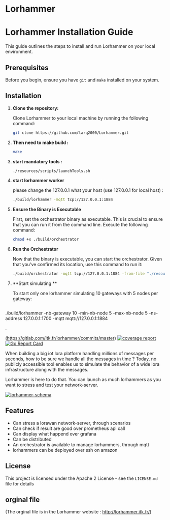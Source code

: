 # Lorhammer



# Lorhammer Installation Guide

This guide outlines the steps to install and run Lorhammer on your local environment.

## Prerequisites

Before you begin, ensure you have `git` and `make` installed on your system.

## Installation

1. **Clone the repository:**

   Clone Lorhammer to your local machine by running the following command:

   ```bash
   git clone https://github.com/tarq2000/Lorhammer.git

2. **Then need to make build :**

   
   ```bash
   make

3. **start mandatory tools :**


   ```bash
   ./resources/scripts/launchTools.sh

4. **start lorhammer worker**

   please change the  127.0.0.1 what your host (use  127.0.0.1 for local host) : 


   ```bash
   ./build/lorhammer -mqtt tcp://127.0.0.1:1884

5. **Ensure the Binary is Executable**

   First, set the orchestrator binary as executable. This is crucial to ensure that you can run it from the command line. Execute the following command: 


   ```bash
   chmod +x ./build/orchestrator

6. **Run the Orchestrator**

   Now that the binary is executable, you can start the orchestrator. Given that you've confirmed its location, use this command to run it: 

   ```bash
   ./build/orchestrator -mqtt tcp://127.0.0.1:1884 -from-file "./resources/scenarios/simple.json"
7. **Start simulating **

   To start only one lorhammer simulating 10 gateways with 5 nodes per gateway:

   ```bash
   
./build/lorhammer -nb-gateway 10 -min-nb-node 5 -max-nb-node 5 -ns-address 127.0.0.1:1700 -mqtt mqtt://127.0.0.1:1884

.






(https://gitlab.com/itk.fr/lorhammer/commits/master)
[![coverage report](https://gitlab.com/itk.fr/lorhammer/badges/master/coverage.svg)](https://gitlab.com/itk.fr/lorhammer/commits/master)
[![Go Report Card](https://goreportcard.com/badge/gitlab.com/itk.fr/lorhammer)](https://goreportcard.com/report/gitlab.com/itk.fr/lorhammer)

When building a big iot lora platform handling millions of messages per seconds, how to be sure we handle all the messages in time ? Today, no publicly accessible tool enables us to simulate the behavior of a wide lora infrastructure along with the messages.

Lorhammer is here to do that. You can launch as much lorhammers as you want to stress and test your network-server.

[![lorhammer-schema](doc/static/images/Lorhammer-schema.png)](doc/static/images/Lorhammer-schema.png)

## Features

* Can stress a lorawan network-server, through scenarios
* Can check if result are good over prometheus api call
* Can display what happend over grafana
* Can be distributed
* An orchestrator is available to manage lorhammers, through mqtt
* lorhammers can be deployed over ssh on amazon


## License

This project is licensed under the Apache 2 License - see the `LICENSE.md` file for details

## orginal file

(The orginal file is in the Lorhammer website : http://lorhammer.itk.fr/)

